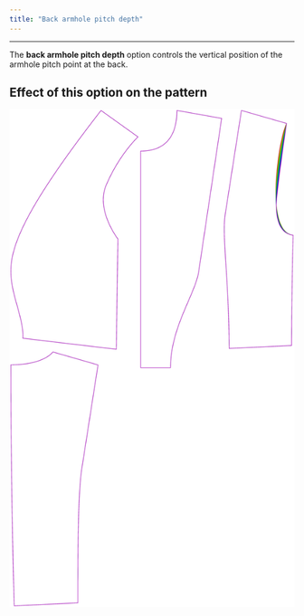 ```yaml
---
title: "Back armhole pitch depth"
---
```


***

The **back armhole pitch depth** option controls the vertical position of the armhole pitch point at the back.

## Effect of this option on the pattern

![This image shows the effect of this option by superimposing several variants that have a different value for this option](noble_backarmholepitchdepth_sample.svg "Effect of this option on the pattern")
